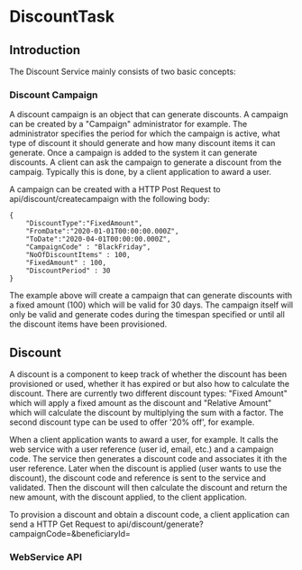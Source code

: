 # DiscountTask


## Introduction
The Discount Service mainly consists of two basic concepts:

### Discount Campaign
A discount campaign is an object that can generate discounts. A campaign can be created by a "Campaign" administrator for example. The administrator specifies the period for which the campaign is active, what type of discount it should generate and how many discount items it can generate. Once a campaign is added to the system it can generate discounts. A client can ask the campaign to generate a discount from the campaig. Typically this is done, by a client application to award a user.

A campaign can be created with a HTTP Post Request to api/discount/createcampaign with the following body:
```
{
    "DiscountType":"FixedAmount",
    "FromDate":"2020-01-01T00:00:00.000Z",
    "ToDate":"2020-04-01T00:00:00.000Z",
    "CampaignCode" : "BlackFriday",
    "NoOfDiscountItems" : 100,
    "FixedAmount" : 100,
    "DiscountPeriod" : 30
}
```

The example above will create a campaign that can generate discounts with a fixed amount (100) which will be valid for 30 days. The campaign itself will only be valid and generate codes during the timespan specified or until all the discount items have been provisioned.


## Discount
A discount is a component to keep track of whether the discount has been provisioned or used, whether it has expired or but also how to calculate the discount. There are currently two different discount types: "Fixed Amount" which will apply a fixed amount as the discount and "Relative Amount" which will calculate the discount by multiplying the sum with a factor. The second discount type can be used to offer '20% off', for example.

When a client application wants to award a user, for example. It calls the web service with a user reference (user id, email, etc.) and a campaign code. The service then generates a discount code and associates it ith the user reference. Later when the discount is applied (user wants to use the discount), the discount code and reference is sent to the service and validated. Then the discount will then calculate the discount and return the new amount, with the discount applied, to the client application.

To provision a discount and obtain a discount code, a client application can send a HTTP Get Request to api/discount/generate?campaignCode=<campaign code>&beneficiaryId=<user reference>
    
    
    
### WebService API
